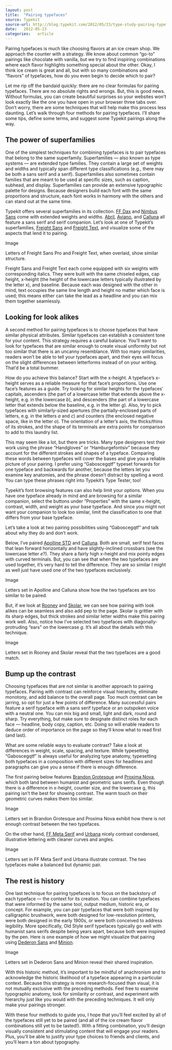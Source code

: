 ```yaml
---
layout: post
title:  "Pairing typefaces"
source: Typekit
source-url: http://blog.typekit.com/2012/05/23/type-study-pairing-typefaces/
date:   2012-05-23
categories:   article
---
```


Pairing typefaces is much like choosing flavors at an ice cream shop. We approach the counter with a strategy. We know about common “go-to” pairings like chocolate with vanilla, but we try to find inspiring combinations where each flavor highlights something special about the other. Okay, I think ice cream is great and all, but with so many combinations and “flavors” of typefaces, how do you even begin to decide which to pair?

Let me rip off the bandaid quickly: there are no clear formulas for pairing typefaces. There are no absolute rights and wrongs. But, this is good news. Without formulas, you can create beautiful surprises so your websites won’t look exactly like the one you have open in your browser three tabs over. Don’t worry, there are some techniques that will help make this process less daunting. Let’s walk through four methods for pairing typefaces. I’ll share some tips, define some terms, and suggest some Typekit pairings along the way.

## The power of superfamilies

One of the simplest techniques for combining typefaces is to pair typefaces that belong to the same superfamily. Superfamilies — also known as type systems — are extended type families. They contain a large set of weights and widths and typically span different type classifications (e.g., there may be both a sans serif and a serif). Superfamilies also sometimes contain families that are meant to be used at specific sizes, such as caption, subhead, and display. Superfamilies can provide an extensive typographic palette for designs. Because designers build each font with the same proportions and structure, each font works in harmony with the others and can stand out at the same time.

Typekit offers several superfamilies in its collection. [FF Dax](https://typekit.com/fonts/ff-dax-web-pro?utm_source=typekit-blog&utm_medium=blog&utm_content=blog120523&utm_campaign=education) and [Nimbus Sans](https://typekit.com/fonts/nimbus-sans?utm_source=typekit-blog&utm_medium=blog&utm_content=blog120523&utm_campaign=education) come with extended weights and widths. [Abril](https://typekit.com/fonts/abril-text?utm_source=typekit-blog&utm_medium=blog&utm_content=blog120523&utm_campaign=education), [Aviano](https://typekit.com/fonts/aviano?utm_source=typekit-blog&utm_medium=blog&utm_content=blog120523&utm_campaign=education), and [Calluna](https://typekit.com/fonts/calluna?utm_source=typekit-blog&utm_medium=blog&utm_content=blog120523&utm_campaign=education) all feature a sans serif and serif companion. Let’s look at one of Typekit’s superfamilies, [Freight Sans](https://typekit.com/fonts/freight-sans-pro?utm_source=typekit-blog&utm_medium=blog&utm_content=blog120523&utm_campaign=education) and [Freight Text](https://typekit.com/fonts/freight-text-pro?utm_source=typekit-blog&utm_medium=blog&utm_content=blog120523&utm_campaign=education), and visualize some of the aspects that lend it to pairing.

Image

<p class="caption">Letters of Freight Sans Pro and Freight Text, when overlaid, show similar structure.</p>

Freight Sans and Freight Text each come equipped with six weights with corresponding italics. They were built with the same chiseled edges, cap height, x-height (the height of the lowercase letters typically illustrated by the letter x), and baseline. Because each was designed with the other in mind, text occupies the same line length and height no matter which face is used; this means either can take the lead as a headline and you can mix them together seamlessly.

## Looking for look alikes

A second method for pairing typefaces is to choose typefaces that have similar physical attributes. Similar typefaces can establish a consistent tone for your content. This strategy requires a careful balance. You’ll want to look for typefaces that are similar enough to create visual uniformity but not too similar that there is an uncanny resemblance. With too many similarities, readers won’t be able to tell your typefaces apart, and their eyes will focus on the slight differences between letterforms instead of on your writing. That’d be a total bummer.

How do you achieve this balance? Start with the x-height. A typeface’s x-height serves as a reliable measure for that face’s proportions. Use one face’s features as a guide. Try looking for similar heights for the typefaces’ capitals, ascenders (the part of a lowercase letter that extends above the x-height, e.g. in the lowercase <em>b</em>), and descenders (the part of a lowercase letter that extends below the baseline, e.g. in the letter <em>g</em>). Also, try to pick typefaces with similarly-sized apertures (the partially-enclosed parts of letters, e.g. in the letters <em>a</em> and <em>c</em>) and counters (the enclosed negative space, like in the letter <em>o</em>). The orientation of a letter’s axis, the thicks/thins of its strokes, and the shape of its terminals are extra points for comparison to add to this laundry list.

This may seem like a lot, but there are tricks. Many type designers test their work using the phrase “Handgloves” or “Hamburgefontsiv” because they account for the different strokes and shapes of a typeface. Comparing these words between typefaces will cover the bases and give you a reliable picture of your pairing. I prefer using “Gaboscegqtf” typeset forwards for one typeface and backwards for another, because the letters let you examine key anatomies, and the phrase doesn’t distract by spelling a word. You can type these phrases right into Typekit’s Type Tester, too!

Typekit’s font browsing features can also help limit your options. When you have one typeface already in mind and are browsing for a similar companion, select the buttons under “Properties” with the same x-height, contrast, width, and weight as your base typeface. And since you might not want your companion to look too similar, limit the classification to one that differs from your base typeface.

Let’s take a look at two pairing possibilities using “Gaboscegqtf” and talk about why they do and don’t work.

Below, I’ve paired [Apolline STD](https://typekit.com/fonts/apolline-std?utm_source=typekit-blog&utm_medium=blog&utm_content=blog120523&utm_campaign=education) and [Calluna](https://typekit.com/fonts/calluna?utm_source=typekit-blog&utm_medium=blog&utm_content=blog120523&utm_campaign=education). Both are small, serif text faces that lean forward horizontally and have slightly-inclined crossbars (see the lowercase letter <em>e</em>?). They share a fairly high x-height and mix pointy edges with curved terminals. But, you can see that when the two typefaces are used together, it’s very hard to tell the difference. They are so similar I might as well just have used one of the two typefaces exclusively.

Image

<p class="caption">Letters set in Apolline and Calluna show how the two typefaces are too similar to be paired.</p>

But, if we look at [Rooney](https://typekit.com/fonts/rooney-web?utm_source=typekit-blog&utm_medium=blog&utm_content=blog120523&utm_campaign=education) and [Skolar](https://typekit.com/fonts/skolar-web?utm_source=typekit-blog&utm_medium=blog&utm_content=blog120523&utm_campaign=education), we can see how pairing with look alikes can be seamless and also add pep to the page. Skolar is grittier with its sharp edges, but thick strokes and similar letter widths make this pairing work well. Also, notice how I’ve selected two typefaces with diagonally-protruding “ears” on the lowercase <em>g</em>. It’s all about the details with this technique.

Image

<p class="caption">Letters set in Rooney and Skolar reveal that the two typefaces are a good match.</p>

## Bump up the contrast

Choosing typefaces that are not similar is another approach to pairing typefaces. Pairing with contrast can reinforce visual hierarchy, eliminate monotony, and add balance to the overall page. Too much contrast can be jarring, so opt for just a few points of difference. Many successful pairs feature a serif typeface with a sans serif typeface or an outspoken voice with a neutral one. You can mix big and small, light and dark, round and sharp. Try everything, but make sure to designate distinct roles for each face — headline, body copy, caption, etc. Doing so will enable readers to deduce order of importance on the page so they’ll know what to read first (and last).

What are some reliable ways to evaluate contrast? Take a look at differences in weight, scale, spacing, and texture. While typesetting “Gaboscegqtf” is always useful for analyzing type anatomy, typesetting both typefaces in a composition with different sizes for headlines and paragraphs can give you a sense if there is enough difference.

The first pairing below features [Brandon Grotesque](https://typekit.com/fonts/brandon-grotesque?utm_source=typekit-blog&utm_medium=blog&utm_content=blog120523&utm_campaign=education) and [Proxima Nova](https://typekit.com/fonts/proxima-nova), which both land between humanist and geometric sans serifs. Even though there is a difference in x-height, counter size, and the lowercase g, this pairing isn’t the best for showing contrast. The warm touch on their geometric curves makes them too similar.

Image

<p class="caption">Letters set in Brandon Grotesque and Proxima Nova exhibit how there is not enough contrast between the two typefaces.</p>

On the other hand, [FF Meta Serif](https://typekit.com/fonts/ff-meta-serif-web-pro?utm_source=typekit-blog&utm_medium=blog&utm_content=blog120523&utm_campaign=education) and [Urbana](https://typekit.com/fonts/urbana?utm_source=typekit-blog&utm_medium=blog&utm_content=blog120523&utm_campaign=education) nicely contrast condensed, illustrative lettering with cleaner curves and angles.

Image

<p class="caption">Letters set in FF Meta Serif and Urbana illustrate contrast. The two typefaces make a balanced but dynamic pair.</p>

## The rest is history

One last technique for pairing typefaces is to focus on the backstory of each typeface — the context for its creation. You can combine typefaces that were informed by the same tool, output medium, historic era, or concept. For example, you can pair typefaces that were both inspired by calligraphic brushwork, were both designed for low-resolution printers, were both designed in the early 1900s, or were both conceived to address legibility. More specifically, Old Style serif typefaces typically go well with humanist sans serifs despite being years apart, because both were inspired by the pen. Here is one example of how we might visualize that pairing using [Dederon Sans](https://typekit.com/fonts/dederon-sans-web?utm_source=typekit-blog&utm_medium=blog&utm_content=blog120523&utm_campaign=education) and [Minion](https://typekit.com/fonts/minion-pro?utm_source=typekit-blog&utm_medium=blog&utm_content=blog120523&utm_campaign=education).

Image

<p class="caption">Letters set in Dederon Sans and Minion reveal their shared inspiration.</p>

With this historic method, it’s important to be mindful of anachronism and to acknowledge the historic likelihood of a typeface appearing in a particular context. Because this strategy is more research-focused than visual, it is not mutually exclusive with the preceding methods. Feel free to examine typographic anatomy, look for similarity or contrast, and experiment with hierarchy just like you would with the preceding techniques. It will only make your pairings stronger.

With these four methods to guide you, I hope that you’ll feel excited by all of the typefaces still yet to be paired (and all of the ice cream flavor combinations still yet to be tasted!). With a fitting combination, you’ll design visually consistent and stimulating content that will engage your readers. Plus, you’ll be able to justify your type choices to friends and clients, and you’ll learn a ton about typography.
